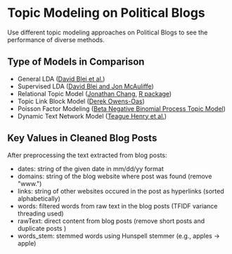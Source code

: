 # Topic Modeling on Political Blogs
Use different topic modeling approaches on Political Blogs to see the performance of diverse methods. 

## Type of Models in Comparison
* General LDA ([David Blei et al.](https://www.jmlr.org/papers/volume3/blei03a/blei03a.pdf))
* Supervised LDA ([David Blei and Jon McAuliffe](https://proceedings.neurips.cc/paper/2007/file/d56b9fc4b0f1be8871f5e1c40c0067e7-Paper.pdf))
* Relational Topic Model ([Jonathan Chang](http://proceedings.mlr.press/v5/chang09a/chang09a.pdf), [R package](https://cran.r-project.org/web/packages/lda/lda.pdf))
* Topic Link Block Model ([Derek Owens-Oas](https://dukespace.lib.duke.edu/dspace/bitstream/handle/10161/16902/OwensOas_duke_0066D_14551.pdf?sequence=1))
* Poisson Factor Modeling ([Beta Negative Binomial Process Topic Model](http://people.ee.duke.edu/~lcarin/Mingyuan_PAMI_6.pdf))
* Dynamic Text Network Model ([Teague Henry et al.](https://arxiv.org/pdf/1610.05756.pdf))

## Key Values in Cleaned Blog Posts
After preprocessing the text extracted from blog posts:
* dates: string of the given date in mm/dd/yy format
* domains: string of the blog website where post was found  (remove "www.")
* links: string of other websites occured in the post as hyperlinks  (sorted alphabetically)
* words: filtered words from raw text in the blog posts  (TFIDF variance threading used)
* rawText: direct content from blog posts  (remove short posts and duplicate posts )
* words_stem: stemmed words using Hunspell stemmer  (e.g., apples -> apple)
